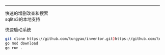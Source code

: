 ----
快速的增删改查和搜索  
sqlite3的本地支持

快速启动系统

```bash
git clone https://github.com/tungyao/inventor.git)https://github.com/tungyao/inventor.git
go mod download
go run .
```
